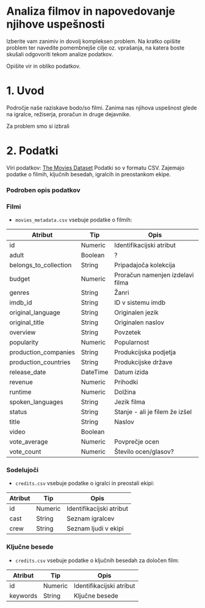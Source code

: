 # Analiza filmov in napovedovanje njihove uspešnosti
Izberite vam zanimiv in dovolj kompleksen problem. Na kratko opišite problem ter navedite pomembnejše cilje oz. vprašanja, na katera boste skušali odgovoriti tekom analize podatkov.

Opišite vir in obliko podatkov.




# 1. Uvod
Področje naše raziskave bodo/so filmi. Zanima nas njihova uspešnost glede na igralce, režiserja, proračun in druge dejavnike.

Za problem smo si izbrali
# 2. Podatki
Viri podatkov: [The Movies Dataset](https://www.kaggle.com/rounakbanik/the-movies-dataset/data)
Podatki so v formatu CSV.
Zajemajo podatke o filmih, ključnih besedah, igralcih in preostankom ekipe.

### Podroben opis podatkov

### Filmi
-   `movies_metadata.csv` vsebuje podatke o filmih:

Atribut | Tip | Opis
-------- | -------- | --------
id  | Numeric | Identifikacijski atribut
adult  |  Boolean | ?
belongs_to_collection   | String | Pripadajoča kolekcija
budget  | Numeric | Proračun namenjen izdelavi filma
genres  | String | Žanri
imdb_id | String | ID v sistemu imdb
original_language   | String | Originalen jezik
original_title  | String | Originalen naslov
overview    | String | Povzetek
popularity  | Numeric | Popularnost
production_companies    | String | Produkcijska podjetja
production_countries    | String | Produkcijske države
release_date    | DateTime | Datum izida
revenue | Numeric | Prihodki
runtime | Numeric | Dolžina
spoken_languages    | String | Jezik filma
status  | String | Stanje - ali je filem že izšel
title   | String | Naslov
video   | Boolean |
vote_average    | Numeric | Povprečje ocen
vote_count  | Numeric | Število ocen/glasov?


### Sodelujoči
-   `credits.csv` vsebuje podatke o igralci in preostali ekipi:

Atribut | Tip | Opis
-------- | -------- | --------
id | Numeric | Identifikacijski atribut
cast | String | Seznam igralcev
crew | String | Seznam ljudi v ekipi


### Ključne besede
-   `credits.csv` vsebuje podatke o ključnih besedah za določen film:

Atribut | Tip | Opis
-------- | -------- | --------
id | Numeric | Identifikacijski atribut
keywords |String | Ključne besede